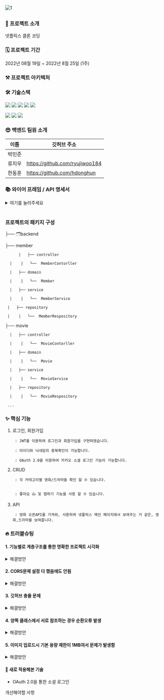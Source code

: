 ![1](https://user-images.githubusercontent.com/67058000/186458930-d71285c5-1ceb-4ecc-9d04-235b145e98ba.png)


##
### 🙌 프로젝트 소개

넷플릭스 클론 코딩


### 🗓 프로젝트 기간
2022년 08월 19일 ~ 2022년 8월 25일 (1주)

### ⚒️ 프로젝트 아키텍처


### 🛠 기술스택

<img src="https://img.shields.io/badge/java-007396?style=for-the-badge&logo=java&logoColor=white"> <img src="https://img.shields.io/badge/spring-6DB33F?style=for-the-badge&logo=spring&logoColor=white"> <img src="https://img.shields.io/badge/springboot-6DB33F?style=for-the-badge&logo=springboot&logoColor=white"> 
<img src="https://img.shields.io/badge/mysql-4479A1?style=for-the-badge&logo=mysql&logoColor=white"> <img src="https://img.shields.io/badge/amazonaws-232F3E?style=for-the-badge&logo=amazonaws&logoColor=white"> 

 <img src="https://img.shields.io/badge/github-181717?style=for-the-badge&logo=github&logoColor=white"> <img src="https://img.shields.io/badge/git-F05032?style=for-the-badge&logo=git&logoColor=white"> <img src="https://img.shields.io/badge/gradle-02303A?style=for-the-badge&logo=gradle&logoColor=white">



### 😎 백엔드 팀원 소개
이름 | 깃허브 주소 |
---|---|
박민준	| 
류지우 |	https://github.com/ryujiwoo184
한동훈 | https://github.com/hdonghun

### 📚 와이어 프레임 / API 명세서

<details>
<summary>여기를 눌러주세요</summary>
<div markdown="1">


[노션으로 열기](https://www.notion.so/2-264b9001bbcc4d58a0c1a63ae6f4e369)

</div>
</details>
<br>

### 프로젝트의 패키지 구성

├── 🗂backend  

   ├── member  
   
          |   ├── controller

  	  |    |   └──  MemberContorller

   	  |   ├── domain

  	  |    |   └──  Member

  	  |   ├── service

   	  |    |   └──  MemberService
 
   	 |   ├── repository
   
   	 |    |   └──  MemberRespository

   ├── movie  
   
	  |   ├── controller

  	  |    |   └──  MovieContorller

  	  |   ├── domain

  	  |    |   └──  Movie

  	  |   ├── service

  	  |    |   └──  MovieService
 
  	  |   ├── repository
   
  	  |    |   └──  MovieRespository  
     
     ...



### ✨ 핵심 기능

1. 로그인, 회원가입

        : JWT를 이용하여 로그인과 회원가입을 구현하였습니다.

        : 아이디와 닉네임의 중복확인이 가능합니다.

        : OAuth 2.0을 이용하여 카카오 소셜 로그인 기능이 가능합니다.

2. CRUD

        : 각 카테고리별 영화/드라마을 확인 할 수 있습니다.
        

        : 좋아요 👍 및 찜하기 기능을 사용 할 수 있습니다.
        
3. API
       
        : 영화 오픈API를 가져와, 사용하여 넷플릭스 메인 페이지에서 보여주는 거 같은, 영화,드라마를 보여줍니다.

### 🔥 트러블슈팅
#### 1. 기능별로 계층구조를 통한 명확한 프로젝트 시각화 
<details>
<summary>해결방안</summary>
<div markdown="1">
 <br>
 
      - 기존의 프로젝트에 패키지 구성에 깔끔하지 못하고, 찾고자 하는 데이터에 대한 정리가 잘 되지 않은 것을 느끼고, 프로젝트를 계속 진행하면서 패키지를 어떻게 구성할 것인가에 고민이 생겼다. 프로젝트의 패키지 구성은 계층별, 기능별 구성으로 나눌 수 있다. 
 
<br>  
 
    1.기능별로 나누고 계층별로 나누기 
    - 클래스의 기능과 역할에 따라서 패키지를 구성하는 것이다. 예를 들어 User의 정보를 관여하는 패키지를 구성한다면, User패키지 안에 UserEntity, UserService, UserDTO, UserRepository가 포함되어 구성되게 된다. 프로젝트가 커질수록 패키지 안의 클래스 수가 증가하기 때문에 기능별 구성이 재사용성이 좋고 Package Principle을 잘 지키기는 이점이 있어 많이 사용된다. 

   
 <br>
 <br>
 <br>

</details>
 

#### 2. CORS문제 설정 다 했음에도 안됨
<details>
<summary>해결방안</summary>
<div markdown="1">
 <br>
CORS설정 내역
 <br>
 
 
 ```java
public SecurityFilterChain filterChain(HttpSecurity http) throws Exception
 http
          .cors().configurationSource(corsConfigurationSource());
          ...후략...
```

```java
 @Bean
    public CorsConfigurationSource corsConfigurationSource() {
       final CorsConfiguration configuration = new CorsConfiguration();

        configuration.setAllowedOrigins(Arrays.asList("http://localhost:3000", "http://3.37.127.16:8080"));
        configuration.addAllowedHeader("*");
        configuration.addAllowedHeader("Authorization");
        configuration.addAllowedMethod("*");
        configuration.setAllowCredentials(true);
        configuration.setMaxAge(3600L); //preflight 결과를 1시간동안 캐시에 저장
        configuration.addExposedHeader("*");
        UrlBasedCorsConfigurationSource source = new UrlBasedCorsConfigurationSource();
        source.registerCorsConfiguration("/**", configuration);
        return source;
    }
```    
위와 같이 필터 부분에 cors설정을 해주고 마찬가지로 필터 부분에 아래의 Bean을 추가하였으나 cors에러가 해결되지 않았다. 

이유는 configure 파트에서 H2console 사용을 위해 추가해놓은 Bean 때문
사실 이유는 모르는데 주석처리하니까 됨 아마 충돌 문제일듯
```java
//    @Bean
//    public WebSecurityCustomizer webSecurityCustomizer() {
//        // h2-console 사용에 대한 허용 (CSRF, FrameOptions 무시)
//        return (web) -> web.ignoring()
//                .antMatchers("/h2-console/**")
//                .antMatchers("/api/members/**")
//                .antMatchers("/favicon.ico");
//
//    }
```
 <br>
 <br>
 <br>

</details>
 
 
#### 3. 깃허브 충돌 문제
<details>
<summary>해결방안</summary>
<div markdown="1">
 <br>
최대한 충돌을 발생시키지 않으려고 여러 방법을 시도했는데 그냥 풀리퀘스트 하고 비교해서 처리하는게 가장 편했다!

 <br>
 <br>
</details>

#### 4. 양쪽 클래스에서 서로 참조하는 경우 순환오류 발생
<details>
<summary>해결방안</summary>
<div markdown="1">
 <br>
상호 참조 하는 경우를 만들지 말자
 <br>
 <br>

</details>

#### 5. 이미지 업로드시 기본 용량 제한이 1MB여서 문제가 발생함
<details>
<summary>해결방안</summary>
<div markdown="1"> 
 <br>
application.properties 파일에
 
 
```java
spring.servlet.multipart.maxFileSize=10MB
spring.servlet.multipart.maxRequestSize=10MB
 ```

 와 같이 제한을 설정할 수 있음
 <br>
 <br>
 <br>
</details>

#### 📖 새로 적용해본 기술
- OAuth 2.0을 통한 소셜 로그인
 
 
개선해야할 사항

